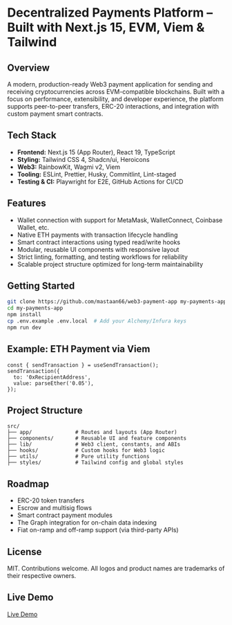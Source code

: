 # Decentralized Payments Platform – Built with Next.js 15, EVM, Viem & Tailwind

## Overview

A modern, production-ready Web3 payment application for sending and receiving cryptocurrencies across EVM-compatible blockchains. Built with a focus on performance, extensibility, and developer experience, the platform supports peer-to-peer transfers, ERC-20 interactions, and integration with custom payment smart contracts.

## Tech Stack

* **Frontend:** Next.js 15 (App Router), React 19, TypeScript
* **Styling:** Tailwind CSS 4, Shadcn/ui, Heroicons
* **Web3:** RainbowKit, Wagmi v2, Viem
* **Tooling:** ESLint, Prettier, Husky, Commitlint, Lint-staged
* **Testing & CI:** Playwright for E2E, GitHub Actions for CI/CD

## Features

* Wallet connection with support for MetaMask, WalletConnect, Coinbase Wallet, etc.
* Native ETH payments with transaction lifecycle handling
* Smart contract interactions using typed read/write hooks
* Modular, reusable UI components with responsive layout
* Strict linting, formatting, and testing workflows for reliability
* Scalable project structure optimized for long-term maintainability

## Getting Started

```bash
git clone https://github.com/mastaan66/web3-payment-app my-payments-app
cd my-payments-app
npm install
cp .env.example .env.local  # Add your Alchemy/Infura keys
npm run dev
```

## Example: ETH Payment via Viem

```tsx
const { sendTransaction } = useSendTransaction();
sendTransaction({
  to: '0xRecipientAddress',
  value: parseEther('0.05'),
});
```

## Project Structure

```
src/
├── app/              # Routes and layouts (App Router)
├── components/       # Reusable UI and feature components
├── lib/              # Web3 client, constants, and ABIs
├── hooks/            # Custom hooks for Web3 logic
├── utils/            # Pure utility functions
├── styles/           # Tailwind config and global styles
```

## Roadmap

* ERC-20 token transfers
* Escrow and multisig flows
* Smart contract payment modules
* The Graph integration for on-chain data indexing
* Fiat on-ramp and off-ramp support (via third-party APIs)

## License

MIT. Contributions welcome. All logos and product names are trademarks of their respective owners.

## Live Demo

[Live Demo](https://next-ts-web3-evm.d1a.app)